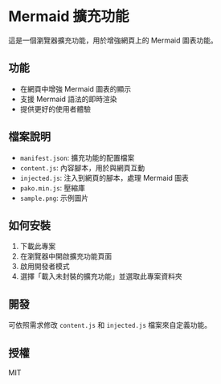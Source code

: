 # Mermaid 擴充功能

這是一個瀏覽器擴充功能，用於增強網頁上的 Mermaid 圖表功能。

## 功能

- 在網頁中增強 Mermaid 圖表的顯示
- 支援 Mermaid 語法的即時渲染
- 提供更好的使用者體驗

## 檔案說明

- `manifest.json`: 擴充功能的配置檔案
- `content.js`: 內容腳本，用於與網頁互動
- `injected.js`: 注入到網頁的腳本，處理 Mermaid 圖表
- `pako.min.js`: 壓縮庫
- `sample.png`: 示例圖片

## 如何安裝

1. 下載此專案
2. 在瀏覽器中開啟擴充功能頁面
3. 啟用開發者模式
4. 選擇「載入未封裝的擴充功能」並選取此專案資料夾

## 開發

可依照需求修改 `content.js` 和 `injected.js` 檔案來自定義功能。

## 授權

MIT 